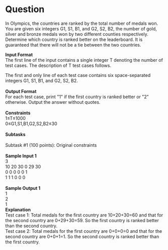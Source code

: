 # Question
In Olympics, the countries are ranked by the total number of medals won. You are given six integers G1, S1, B1, and G2, S2, B2, the number of gold, silver and bronze medals won by two different counties respectively. Determine which country is ranked better on the leaderboard. It is guaranteed that there will not be a tie between the two countries.

<b>Input Format</b><br>
The first line of the input contains a single integer T denoting the number of test cases. The description of T test cases follows.<br>

The first and only line of each test case contains six space-separated integers G1, S1, B1, and G2, S2, B2.
<br><br>
<b>Output Format</b><br>
For each test case, print "1" if the first country is ranked better or "2" otherwise. Output the answer without quotes.
<br><br>
<b>Constraints</b><br>
1≤T≤1000<br>
0≤G1,S1,B1,G2,S2,B2≤30<br><br>
<b>Subtasks</b><br><br>
Subtask #1 (100 points): Original constraints<br>
<br>
<b>Sample Input 1 </b><br>
3<br>
10 20 30 0 29 30<br>
0 0 0 0 0 1<br>
1 1 1 0 0 0<br><br>
<b>Sample Output 1</b><br> 
1<br>
2<br>
1<br>
<b>Explanation</b><br>
Test case 1: Total medals for the first country are 10+20+30=60 and that for the second country are 0+29+30=59. So the first country is ranked better than the second country.
<br>
Test case 2: Total medals for the first country are 0+0+0=0 and that for the second country are 0+0+1=1. So the second country is ranked better than the first country.<br>